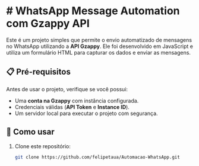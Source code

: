 # # WhatsApp Message Automation com Gzappy API

Este é um projeto simples que permite o envio automatizado de mensagens no WhatsApp utilizando a **API Gzappy**. Ele foi desenvolvido em JavaScript e utiliza um formulário HTML para capturar os dados e enviar as mensagens.

## 📋 Pré-requisitos

Antes de usar o projeto, verifique se você possui:

- Uma **conta na Gzappy** com instância configurada.
- Credenciais válidas (**API Token** e **Instance ID**).
- Um servidor local para executar o projeto com segurança.

## 🚀 Como usar

1. Clone este repositório:
   ```bash
   git clone https://github.com/felipetaua/Automacao-WhatsApp.git
